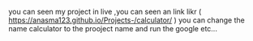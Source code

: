 you can seen my project in live ,you can seen an link likr ( https://anasma123.github.io/Projects-/calculator/  ) you can change the name calculator to the prooject name and run the google etc...
